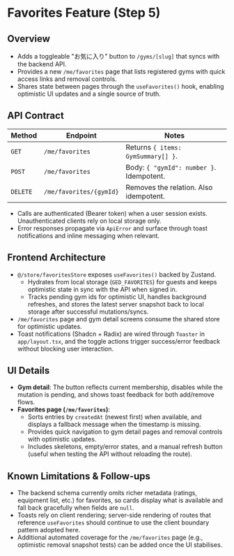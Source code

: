 # Favorites Feature (Step 5)

## Overview
- Adds a toggleable "お気に入り" button to `/gyms/[slug]` that syncs with the backend API.
- Provides a new `/me/favorites` page that lists registered gyms with quick access links and removal
  controls.
- Shares state between pages through the `useFavorites()` hook, enabling optimistic UI updates and a
  single source of truth.

## API Contract
| Method | Endpoint | Notes |
| ------ | -------- | ----- |
| `GET` | `/me/favorites` | Returns `{ items: GymSummary[] }`. |
| `POST` | `/me/favorites` | Body: `{ "gymId": number }`. Idempotent. |
| `DELETE` | `/me/favorites/{gymId}` | Removes the relation. Also idempotent. |

- Calls are authenticated (Bearer token) when a user session exists. Unauthenticated clients rely on
  local storage only.
- Error responses propagate via `ApiError` and surface through toast notifications and inline
  messaging when relevant.

## Frontend Architecture
- `@/store/favoritesStore` exposes `useFavorites()` backed by Zustand.
  - Hydrates from local storage (`GED_FAVORITES`) for guests and keeps optimistic state in sync with
    the API when signed in.
  - Tracks pending gym ids for optimistic UI, handles background refreshes, and stores the latest
    server snapshot back to local storage after successful mutations/syncs.
- `/me/favorites` page and gym detail screens consume the shared store for optimistic updates.
- Toast notifications (Shadcn + Radix) are wired through `Toaster` in `app/layout.tsx`, and the
  toggle actions trigger success/error feedback without blocking user interaction.

## UI Details
- **Gym detail**: The button reflects current membership, disables while the mutation is pending, and
  shows toast feedback for both add/remove flows.
- **Favorites page (`/me/favorites`)**:
  - Sorts entries by `createdAt` (newest first) when available, and displays a fallback message when
    the timestamp is missing.
  - Provides quick navigation to gym detail pages and removal controls with optimistic updates.
  - Includes skeletons, empty/error states, and a manual refresh button (useful when testing the API
    without reloading the route).

## Known Limitations & Follow-ups
- The backend schema currently omits richer metadata (ratings, equipment list, etc.) for favorites,
  so cards display what is available and fall back gracefully when fields are `null`.
- Toasts rely on client rendering; server-side rendering of routes that reference `useFavorites`
  should continue to use the client boundary pattern adopted here.
- Additional automated coverage for the `/me/favorites` page (e.g., optimistic removal snapshot
  tests) can be added once the UI stabilises.
